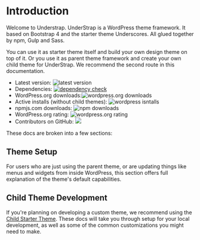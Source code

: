 # Introduction

Welcome to Understrap. UnderStrap is a WordPress theme framework. It based on Bootstrap 4 and the starter theme Underscores. All glued together by npm, Gulp and Sass.

You can use it as starter theme itself and build your own design theme on top of it. Or you use it as parent theme framework and create your own child theme for UnderStrap. We recommend the second route in this documentation.

- Latest version: <img src="https://img.shields.io/github/package-json/v/understrap/understrap.svg?style=popout-square" alt="latest version"/><br/>
- Dependencies: <a href="https://david-dm.org/understrap/understrap#info=devDependencies" target="_blank"><img src="https://img.shields.io/david/understrap/understrap.svg?style=popout-square" alt="dependency check"/></a><br/>
- WordPress.org downloads:<img src="https://img.shields.io/wordpress/theme/dt/understrap.svg?style=popout-square" alt="wordpress.org downloads"/><br/>
- Active installs (without child themes): <img src="https://img.shields.io/wordpress/theme/installs/understrap.svg?style=popout-square" alt="wordpress isntalls"/><br/>
- npmjs.com downloads: <img src="https://img.shields.io/npm/dt/understrap.svg?style=popout-square" alt="npm downloads"/><br/>
- WordPress.org rating: <img src="https://img.shields.io/wordpress/theme/rating/understrap.svg?style=popout-square" alt="wordpress.org rating" /><br/>
- Contributors on GitHub: <img src="https://img.shields.io/github/contributors/understrap/understrap.svg?style=popout-square" />

These docs are broken into a few sections:

## Theme Setup

For users who are just using the parent theme, or are updating things like menus and widgets from inside WordPress, this section offers full explanation of the theme's default capabilities.

## Child Theme Development

If you're planning on developing a custom theme, we recommend using the [Child Starter Theme](https://github.com/understrap/understrap-child). These docs will take you through setup for your local development, as well as some of the common customizations you might need to make.



